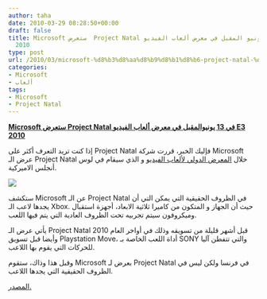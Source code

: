 ```yaml
---
author: taha
date: 2010-03-29 08:28:50+00:00
draft: false
title: Microsoft ستعرض  Project Natal في 13 يونيو المقبل في معرض ألعاب الفيديو E3
  2010
type: post
url: /2010/03/microsoft-%d8%b3%d8%aa%d8%b9%d8%b1%d8%b6-project-natal-%d9%81%d9%8a-13-%d9%8a%d9%88%d9%86%d9%8a%d9%88-%d8%a7%d9%84%d9%85%d9%82%d8%a8%d9%84-%d9%81%d9%8a-%d9%85%d8%b9%d8%b1%d8%b6-%d8%a3%d9%84%d8%b9/
categories:
- Microsoft
- ألعاب
tags:
- Microsoft
- Project Natal
---
```


[**Microsoft ستعرض Project Natal في 13 يونيوالمقبل في معرض ألعاب الفيديو E3 2010**](https://www.it-scoop.com/2010/03/microsoft-%d8%b3%d8%aa%d8%b9%d8%b1%d8%b6-project-natal-%d9%81%d9%8a-13-%d9%8a%d9%88%d9%86%d9%8a%d9%88-%d8%a7%d9%84%d9%85%d9%82%d8%a8%d9%84-%d9%81%d9%8a-%d9%85%d8%b9%d8%b1%d8%b6-%d8%a3%d9%84%d8%b9/)


إذا كنت تريد التعرف أكثر على Project Natal  فإليك الخبر، قررت شركة Microsoft عرض الـ Project Natal خلال [المعرض الدولي لألعاب الفيديو](http://www.e3expo.com) و الذي سيقام في لوس أنجلس الاميركية.

[![](https://www.it-scoop.com/wp-content/uploads/2010/03/project-natal.jpg)
](https://www.it-scoop.com/2010/03/microsoft-%d8%b3%d8%aa%d8%b9%d8%b1%d8%b6-project-natal-%d9%81%d9%8a-13-%d9%8a%d9%88%d9%86%d9%8a%d9%88-%d8%a7%d9%84%d9%85%d9%82%d8%a8%d9%84-%d9%81%d9%8a-%d9%85%d8%b9%d8%b1%d8%b6-%d8%a3%d9%84%d8%b9/)

ستكشف Microsoft عن الـ Project Natal في الظروف الحقيقية التي يمكن التي أن يجدها لاعب الـ Xbox. حيث أن الجهاز و المتكون من كاميرا ثلاثية الابعاد، أجهزة استقبال وميكروفون سيتم تجربيه تحت الظروف العادية التي يتم فيها اللعب.

يأتي عرض الـ Project Natal قبل أشهر قليلة من تسويقه وذلك في أواخر العام 2010 وأيضا قبل تسويق Playstation Move، أداة اللعب الخاصة بـ SONY والتي تتفطن آليا للحركات التي يقوم بها اللاعب.

وقبل هذا وذاك، ستقوم Microsoft بعرض لـ Project Natal في فرنسا ولكن ليس في الظروف الحقيقية التي يجدها اللاعب.

[المصدر.](http://www.toptechreviews.net/games/microsoft-set-to-kickstart-e3-2010-with-special-natal-event/)
